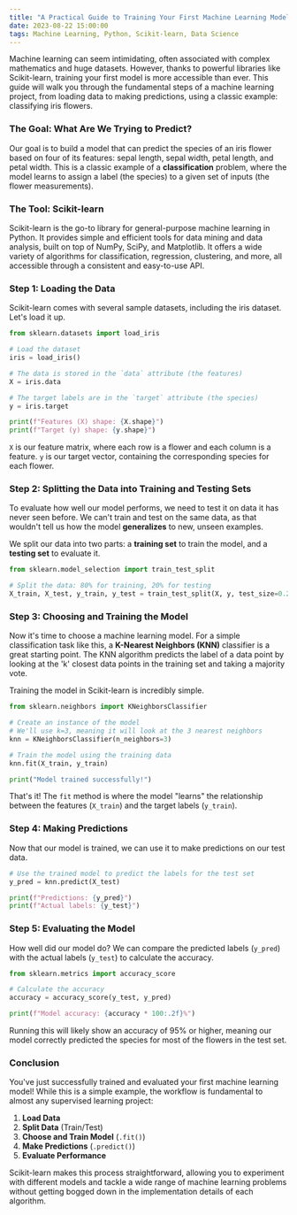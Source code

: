 ```yaml
---
title: "A Practical Guide to Training Your First Machine Learning Model with Scikit-learn"
date: 2023-08-22 15:00:00
tags: Machine Learning, Python, Scikit-learn, Data Science
---
```


Machine learning can seem intimidating, often associated with complex mathematics and huge datasets. However, thanks to powerful libraries like Scikit-learn, training your first model is more accessible than ever. This guide will walk you through the fundamental steps of a machine learning project, from loading data to making predictions, using a classic example: classifying iris flowers.

<!--more-->

### The Goal: What Are We Trying to Predict?

Our goal is to build a model that can predict the species of an iris flower based on four of its features: sepal length, sepal width, petal length, and petal width. This is a classic example of a **classification** problem, where the model learns to assign a label (the species) to a given set of inputs (the flower measurements).

### The Tool: Scikit-learn

Scikit-learn is the go-to library for general-purpose machine learning in Python. It provides simple and efficient tools for data mining and data analysis, built on top of NumPy, SciPy, and Matplotlib. It offers a wide variety of algorithms for classification, regression, clustering, and more, all accessible through a consistent and easy-to-use API.

### Step 1: Loading the Data

Scikit-learn comes with several sample datasets, including the iris dataset. Let's load it up.

```python
from sklearn.datasets import load_iris

# Load the dataset
iris = load_iris()

# The data is stored in the `data` attribute (the features)
X = iris.data

# The target labels are in the `target` attribute (the species)
y = iris.target

print(f"Features (X) shape: {X.shape}")
print(f"Target (y) shape: {y.shape}")
```
`X` is our feature matrix, where each row is a flower and each column is a feature. `y` is our target vector, containing the corresponding species for each flower.

### Step 2: Splitting the Data into Training and Testing Sets

To evaluate how well our model performs, we need to test it on data it has never seen before. We can't train and test on the same data, as that wouldn't tell us how the model **generalizes** to new, unseen examples.

We split our data into two parts: a **training set** to train the model, and a **testing set** to evaluate it.

```python
from sklearn.model_selection import train_test_split

# Split the data: 80% for training, 20% for testing
X_train, X_test, y_train, y_test = train_test_split(X, y, test_size=0.2, random_state=42)
```

### Step 3: Choosing and Training the Model

Now it's time to choose a machine learning model. For a simple classification task like this, a **K-Nearest Neighbors (KNN)** classifier is a great starting point. The KNN algorithm predicts the label of a data point by looking at the 'k' closest data points in the training set and taking a majority vote.

Training the model in Scikit-learn is incredibly simple.

```python
from sklearn.neighbors import KNeighborsClassifier

# Create an instance of the model
# We'll use k=3, meaning it will look at the 3 nearest neighbors
knn = KNeighborsClassifier(n_neighbors=3)

# Train the model using the training data
knn.fit(X_train, y_train)

print("Model trained successfully!")
```
That's it! The `fit` method is where the model "learns" the relationship between the features (`X_train`) and the target labels (`y_train`).

### Step 4: Making Predictions

Now that our model is trained, we can use it to make predictions on our test data.

```python
# Use the trained model to predict the labels for the test set
y_pred = knn.predict(X_test)

print(f"Predictions: {y_pred}")
print(f"Actual labels: {y_test}")
```

### Step 5: Evaluating the Model

How well did our model do? We can compare the predicted labels (`y_pred`) with the actual labels (`y_test`) to calculate the accuracy.

```python
from sklearn.metrics import accuracy_score

# Calculate the accuracy
accuracy = accuracy_score(y_test, y_pred)

print(f"Model accuracy: {accuracy * 100:.2f}%")
```

Running this will likely show an accuracy of 95% or higher, meaning our model correctly predicted the species for most of the flowers in the test set.

### Conclusion

You've just successfully trained and evaluated your first machine learning model! While this is a simple example, the workflow is fundamental to almost any supervised learning project:

1.  **Load Data**
2.  **Split Data** (Train/Test)
3.  **Choose and Train Model** (`.fit()`)
4.  **Make Predictions** (`.predict()`)
5.  **Evaluate Performance**

Scikit-learn makes this process straightforward, allowing you to experiment with different models and tackle a wide range of machine learning problems without getting bogged down in the implementation details of each algorithm.